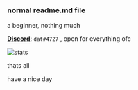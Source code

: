### normal readme.md file

a beginner, nothing much


**[Discord](https://discord.com/users/798878848098762793)**: `dat#4727` , open for everything ofc

![stats](https://github-readme-stats.vercel.app/api?username=dat7726&show_icons=true&count_private=false&theme=dark)



thats all

have a nice day
